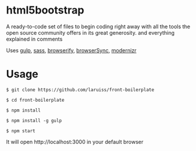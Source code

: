 html5bootstrap
==============

A ready-to-code set of files to begin coding right away with all the tools the open source community offers in its great generosity.
and everything explained in comments

Uses [gulp](http://gulpjs.com/), [sass](http://sass-lang.com/), [browserify](http://browserify.org/), [browserSync](http://www.browsersync.io),
[modernizr](https://modernizr.com/)

# Usage

```
$ git clone https://github.com/laruiss/front-boilerplate

$ cd front-boilerplate

$ npm install

$ npm install -g gulp

$ npm start
```

It will open http://localhost:3000 in your default browser
